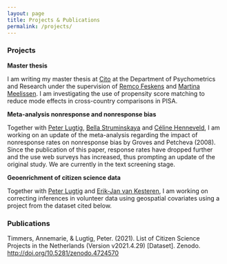 ```yaml
---
layout: page
title: Projects & Publications
permalink: /projects/
---
```


<div>
  <h3>Projects</h3>
</div>
<div>
  <p><b>Master thesis</b></p>
</div>
<div>
    <p>
    I am writing my master thesis at <a href="https://www.cito.com/">Cito</a> at the Department of Psychometrics and Research under the supervision of <a href="https://www.cito.nl/kennis-en-innovatie/psychometrisch-onderzoek-en-dienstverlening/team/remco-feskens">Remco Feskens</a> and <a href="https://personen.utwente.nl/m.r.m.meelissen">Martina Meelissen</a>. I am investigating the use of propensity score matching to reduce mode effects in cross-country comparisons in PISA.  
    </p>
</div>
<div>
  <p><b>Meta-analysis nonresponse and nonresponse bias</b></p>
</div>
<div>
  <p>
  Together with <a href="https://www.uu.nl/medewerkers/plugtig">Peter Lugtig</a>, <a href="https://www.uu.nl/medewerkers/BStruminskaya">Bella Struminskaya</a> and <a href="https://www.uu.nl/medewerkers/CJEHenneveld1">C&#233;line Henneveld</a>, I am working on an update of the meta-analysis regarding the impact of nonresponse rates on nonresponse bias by Groves and Petcheva (2008). Since the publication of this paper, response rates have dropped further and the use web surveys has increased, thus prompting an update of the original study. We are currently in the text screening stage.    
  </p>
</div>
<div>
  <p><b>Geoenrichment of citizen science data</b></p>
</div>
<div>
    <p>
    Together with <a href="https://www.uu.nl/medewerkers/plugtig">Peter Lugtig</a> and <a href="https://www.uu.nl/staff/EvanKesteren">Erik-Jan van Kesteren</a>, I am working on correcting inferences in volunteer data using geospatial covariates using a project from the dataset cited below. 
    </p>
</div>


<div>
  <h3>Publications</h3>
  <p>
  Timmers, Annemarie, & Lugtig, Peter. (2021). List of Citizen Science Projects 
in the Netherlands (Version v2021.4.29) [Dataset]. Zenodo. <a href="http://doi.org/10.5281/zenodo.4724570">http://doi.org/10.5281/zenodo.4724570</a>
  </p>
</div>
